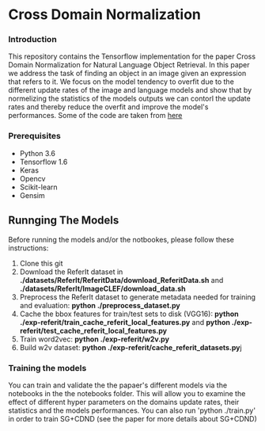 # Cross Domain Normalization

### Introduction

This repository contains the Tensorflow implementation for the paper Cross Domain Normalization for Natural Language Object Retrieval. In this paper we address the task of finding an object in an image given an expression that refers to it. We focus on the model tendency to overfit due to the different update rates of the image and language models and show that by normelizing the statistics of the models outputs we can contorl the update rates and thereby reduce the overfit and improve the model's performances. Some of the code are taken from [here](https://github.com/ronghanghu/natural-language-object-retrieval)

### Prerequisites
<ul>
<li> Python 3.6
<li> Tensorflow 1.6
<li> Keras
<li> Opencv
<li> Scikit-learn
<li> Gensim
</ul>

## Runnging The Models
Before running the models and/or the notbookes, please follow these instructions:

1. Clone this git 
2. Download the ReferIt dataset in <b>./datasets/ReferIt/ReferitData/download_ReferitData.sh</b> and <b>./datasets/ReferIt/ImageCLEF/download_data.sh</b>
3. Preprocess the ReferIt dataset to generate metadata needed for training and evaluation: <b>python ./preprocess_dataset.py</b>
4. Cache the bbox features for train/test sets to disk (VGG16): <b>python ./exp-referit/train_cache_referit_local_features.py</b> and <b>python ./exp-referit/test_cache_referit_local_features.py</b>
5. Train word2vec: <b>python ./exp-referit/w2v.py</b>
6. Build w2v dataset: <b>python ./exp-referit/cache_referit_datasets.py</b>j

### Training the models

You can train and validate the the papaer's different models via the notebooks in the the notebooks folder. This will allow you to examine the effect of different hyper parameters on the domains update rates, their statistics and the models performances.
You can also run 'python ./train.py' in order to train SG+CDND (see the paper for more details about SG+CDND)

